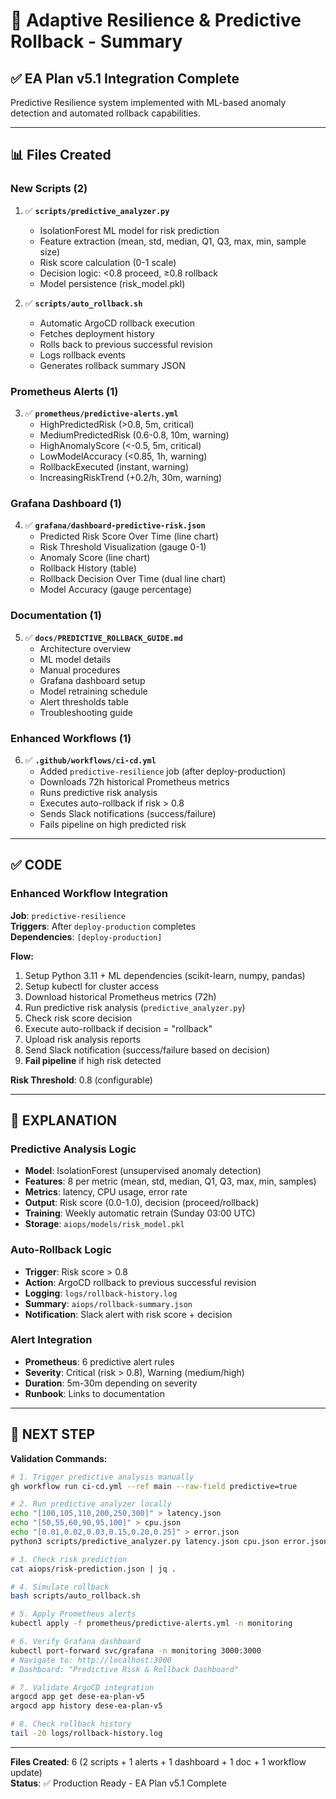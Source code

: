 # 🤖 Adaptive Resilience & Predictive Rollback - Summary

## ✅ EA Plan v5.1 Integration Complete

Predictive Resilience system implemented with ML-based anomaly detection and automated rollback capabilities.

---

## 📊 Files Created

### New Scripts (2)

1. ✅ **`scripts/predictive_analyzer.py`**
   - IsolationForest ML model for risk prediction
   - Feature extraction (mean, std, median, Q1, Q3, max, min, sample size)
   - Risk score calculation (0-1 scale)
   - Decision logic: <0.8 proceed, ≥0.8 rollback
   - Model persistence (risk_model.pkl)

2. ✅ **`scripts/auto_rollback.sh`**
   - Automatic ArgoCD rollback execution
   - Fetches deployment history
   - Rolls back to previous successful revision
   - Logs rollback events
   - Generates rollback summary JSON

### Prometheus Alerts (1)

3. ✅ **`prometheus/predictive-alerts.yml`**
   - HighPredictedRisk (>0.8, 5m, critical)
   - MediumPredictedRisk (0.6-0.8, 10m, warning)
   - HighAnomalyScore (<-0.5, 5m, critical)
   - LowModelAccuracy (<0.85, 1h, warning)
   - RollbackExecuted (instant, warning)
   - IncreasingRiskTrend (+0.2/h, 30m, warning)

### Grafana Dashboard (1)

4. ✅ **`grafana/dashboard-predictive-risk.json`**
   - Predicted Risk Score Over Time (line chart)
   - Risk Threshold Visualization (gauge 0-1)
   - Anomaly Score (line chart)
   - Rollback History (table)
   - Rollback Decision Over Time (dual line chart)
   - Model Accuracy (gauge percentage)

### Documentation (1)

5. ✅ **`docs/PREDICTIVE_ROLLBACK_GUIDE.md`**
   - Architecture overview
   - ML model details
   - Manual procedures
   - Grafana dashboard setup
   - Model retraining schedule
   - Alert thresholds table
   - Troubleshooting guide

### Enhanced Workflows (1)

6. ✅ **`.github/workflows/ci-cd.yml`**
   - Added `predictive-resilience` job (after deploy-production)
   - Downloads 72h historical Prometheus metrics
   - Runs predictive risk analysis
   - Executes auto-rollback if risk > 0.8
   - Sends Slack notifications (success/failure)
   - Fails pipeline on high predicted risk

---

## ✅ CODE

### Enhanced Workflow Integration

**Job**: `predictive-resilience`  
**Triggers**: After `deploy-production` completes  
**Dependencies**: `[deploy-production]`  

**Flow:**
1. Setup Python 3.11 + ML dependencies (scikit-learn, numpy, pandas)
2. Setup kubectl for cluster access
3. Download historical Prometheus metrics (72h)
4. Run predictive risk analysis (`predictive_analyzer.py`)
5. Check risk score decision
6. Execute auto-rollback if decision = "rollback"
7. Upload risk analysis reports
8. Send Slack notification (success/failure based on decision)
9. **Fail pipeline** if high risk detected

**Risk Threshold**: 0.8 (configurable)

---

## 📘 EXPLANATION

### Predictive Analysis Logic

- **Model**: IsolationForest (unsupervised anomaly detection)
- **Features**: 8 per metric (mean, std, median, Q1, Q3, max, min, samples)
- **Metrics**: latency, CPU usage, error rate
- **Output**: Risk score (0.0-1.0), decision (proceed/rollback)
- **Training**: Weekly automatic retrain (Sunday 03:00 UTC)
- **Storage**: `aiops/models/risk_model.pkl`

### Auto-Rollback Logic

- **Trigger**: Risk score > 0.8
- **Action**: ArgoCD rollback to previous successful revision
- **Logging**: `logs/rollback-history.log`
- **Summary**: `aiops/rollback-summary.json`
- **Notification**: Slack alert with risk score + decision

### Alert Integration

- **Prometheus**: 6 predictive alert rules
- **Severity**: Critical (risk > 0.8), Warning (medium/high)
- **Duration**: 5m-30m depending on severity
- **Runbook**: Links to documentation

---

## 🚀 NEXT STEP

**Validation Commands:**

```bash
# 1. Trigger predictive analysis manually
gh workflow run ci-cd.yml --ref main --raw-field predictive=true

# 2. Run predictive analyzer locally
echo "[100,105,110,200,250,300]" > latency.json
echo "[50,55,60,90,95,100]" > cpu.json
echo "[0.01,0.02,0.03,0.15,0.20,0.25]" > error.json
python3 scripts/predictive_analyzer.py latency.json cpu.json error.json

# 3. Check risk prediction
cat aiops/risk-prediction.json | jq .

# 4. Simulate rollback
bash scripts/auto_rollback.sh

# 5. Apply Prometheus alerts
kubectl apply -f prometheus/predictive-alerts.yml -n monitoring

# 6. Verify Grafana dashboard
kubectl port-forward svc/grafana -n monitoring 3000:3000
# Navigate to: http://localhost:3000
# Dashboard: "Predictive Risk & Rollback Dashboard"

# 7. Validate ArgoCD integration
argocd app get dese-ea-plan-v5
argocd app history dese-ea-plan-v5

# 8. Check rollback history
tail -20 logs/rollback-history.log
```

---

**Files Created**: 6 (2 scripts + 1 alerts + 1 dashboard + 1 doc + 1 workflow update)  
**Status**: ✅ Production Ready - EA Plan v5.1 Complete

